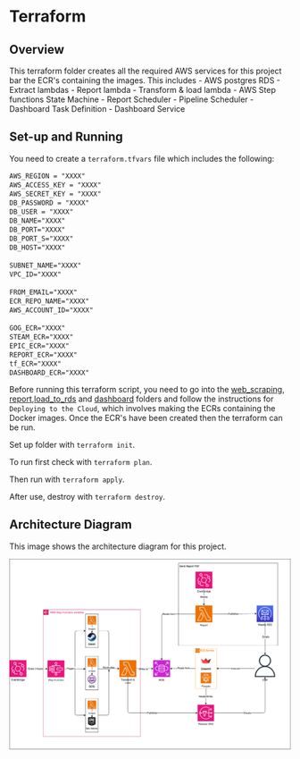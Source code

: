 # Terraform

## Overview

This terraform folder creates all the required AWS services for this project bar the ECR's containing the images. 
This includes 
    - AWS postgres RDS
    - Extract lambdas
    - Report lambda 
    - Transform & load lambda
    - AWS Step functions State Machine 
    - Report Scheduler
    - Pipeline Scheduler
    - Dashboard Task Definition
    - Dashboard Service

## Set-up and Running

You need to create a `terraform.tfvars` file which includes the following:
```
AWS_REGION = "XXXX"
AWS_ACCESS_KEY = "XXXX"
AWS_SECRET_KEY = "XXXX"
DB_PASSWORD = "XXXX"
DB_USER = "XXXX"
DB_NAME="XXXX"
DB_PORT="XXXX"
DB_PORT_S="XXXX"
DB_HOST="XXXX"

SUBNET_NAME="XXXX"
VPC_ID="XXXX"

FROM_EMAIL="XXXX"
ECR_REPO_NAME="XXXX"
AWS_ACCOUNT_ID="XXXX"

GOG_ECR="XXXX"
STEAM_ECR="XXXX"
EPIC_ECR="XXXX"
REPORT_ECR="XXXX"
tf_ECR="XXXX"
DASHBOARD_ECR="XXXX"
```

Before running this terraform script, you need to go into the [web_scraping](../web_scraping), [report](../report),[load_to_rds](../load_to_rds) and [dashboard](../dashboard) folders and follow the instructions for `Deploying to the Cloud`, which involves making the ECRs containing the Docker images. Once the ECR's have been created then the terraform can be run.

Set up folder with `terraform init`.

To run first check with `terraform plan`.

Then run with `terraform apply`.

After use, destroy with `terraform destroy`.

## Architecture Diagram

This image shows the architecture diagram for this project.

<img src="../architecture_diagram.png" alt="Architecture Diagram" width="600"/>